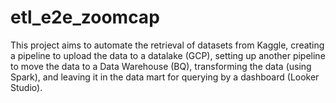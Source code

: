 # etl_e2e_zoomcap
This project aims to automate the retrieval of datasets from Kaggle, creating a pipeline to upload the data to a datalake (GCP), setting up another pipeline to move the data to a Data Warehouse (BQ), transforming the data (using Spark), and leaving it in the data mart for querying by a dashboard (Looker Studio).
